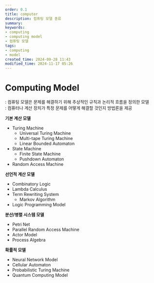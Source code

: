 ```yaml
---
order: 0.1
title: computer
description: 컴퓨팅 모델 종류
summary:
keywords:
- computing
- computing model
- 컴퓨팅 모델
tags:
- computing
- model
created_time: 2024-09-28 11:43
modified_time: 2024-11-17 05:26
---
```


# Computing Model
: 컴퓨팅 모델은 문제를 해결하기 위해 추상적인 규칙과 논리적 흐름을 정의한 모델  
: 컴퓨터나 계산 장치가 특정 문제를 어떻게 해결할 것인지 방법론을 제공  

**기본 계산 모델**
- Turing Machine
  - Universal Turing Machine
  - Multi-tape Turing Machine
  - Linear Bounded Automaton
- State Machine
  - Finite State Machine
  - Pushdown Automaton
- Random Access Machine

**선언적 계산 모델**
- Combinatory Logic
- Lambda Calculus
- Term Rewriting System
  - Markov Algorithm
- Logic Programming Model

**분산/병렬 시스템 모델**
- Petri Net
- Parallel Random Access Machine
- Actor Model 
- Process Algebra 

**확률적 모델**
- Neural Network Model
- Cellular Automaton
- Probabilistic Turing Machine
- Quantum Computing Model